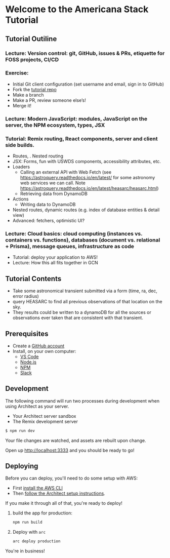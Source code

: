 # Welcome to the Americana Stack Tutorial

## Tutorial Outiline
### Lecture: Version control: git, GitHub, issues & PRs, etiquette for FOSS projects, CI/CD
### Exercise:
   - Initial Git client configuration (set username and email, sign in to GitHub)
   - Fork the [tutorial repo](https://github.com/nasa-gcn/americana-stack-tutorial)
   - Make a branch
   - Make a PR, review someone else’s!
   - Merge it!
### Lecture: Modern JavaScript: modules, JavaScript on the server, the NPM ecosystem, types, JSX
### Tutorial: Remix routing, React components, server and client side builds.
   - Routes, <Link>. Nested routing
   - JSX: Forms, fun with USWDS components, accessibility attributes, etc.
   - Loaders
      - Calling an external API with Web Fetch (see https://astroquery.readthedocs.io/en/latest/ for some astronomy web services we can call. Note https://astroquery.readthedocs.io/en/latest/heasarc/heasarc.html)
      - Retrieving data from DynamoDB
   - Actions
      - Writing data to DynamoDB
   - Nested routes, dynamic routes (e.g. index of database entities & detail view)
   - Advanced: fetchers, optimistic UI?
### Lecture: Cloud basics: cloud computing (instances vs. containers vs. functions), databases (document vs. relational + Prisma), message queues, infrastructure as code
- Tutorial: deploy your application to AWS!
- Lecture: How this all fits together in GCN

## Tutorial Contents
- Take some astronomical transient submitted via a form (time, ra, dec, error radius)
- query HEASARC to find all previous observations of that location on the sky.
- They results could be written to a dynamoDB for all the sources or observations ever taken that are consistent with that transient.


## Prerequisites

- Create a [GitHub account](https://github.com)
- Install, on your own computer:
   - [VS Code](https://code.visualstudio.com/download)
   - [Node.js](https://nodejs.org/en/download)
   - [NPM](https://docs.npmjs.com/downloading-and-installing-node-js-and-npm)
   - [Slack](https://slack.com/downloads/)

## Development

The following command will run two processes during development when using Architect as your server.

- Your Architect server sandbox
- The Remix development server

```sh
$ npm run dev
```

Your file changes are watched, and assets are rebuilt upon change.

Open up [http://localhost:3333](http://localhost:3333) and you should be ready to go!


## Deploying

Before you can deploy, you'll need to do some setup with AWS:

- First [install the AWS CLI](https://docs.aws.amazon.com/cli/latest/userguide/install-cliv2.html)
- Then [follow the Architect setup instructions](https://arc.codes/docs/en/guides/get-started/detailed-aws-setup).

If you make it through all of that, you're ready to deploy!

1. build the app for production:

   ```sh
   npm run build
   ```

2. Deploy with `arc`

   ```sh
   arc deploy production
   ```

You're in business!
